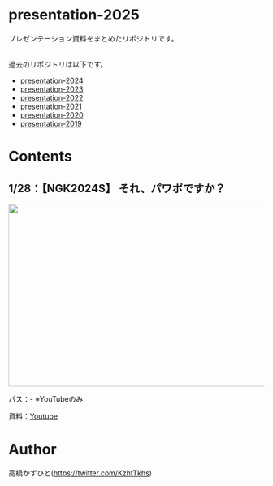 # presentation-2025
プレゼンテーション資料をまとめたリポジトリです。<br><br>

過去のリポジトリは以下です。
* [presentation-2024](https://github.com/Kazuhito00/presentation-2024)
* [presentation-2023](https://github.com/Kazuhito00/presentation-2023)
* [presentation-2022](https://github.com/Kazuhito00/presentation-2022)
* [presentation-2021](https://github.com/Kazuhito00/presentation-2021)
* [presentation-2020](https://github.com/Kazuhito00/presentation-2020)
* [presentation-2019](https://github.com/Kazuhito00/presentation-2019)

# Contents
## 1/28：【NGK2024S】 それ、パワポですか？
<img src="https://github.com/Kazuhito00/presentation-2024/assets/37477845/4b25af37-0e00-498f-abbb-4fda3665f2e7" width="640px" height="360px">

パス：- ※YouTubeのみ

資料：[Youtube](https://www.youtube.com/watch?v=Hg3fCm8zBb0&t)

# Author
高橋かずひと(https://twitter.com/KzhtTkhs)
